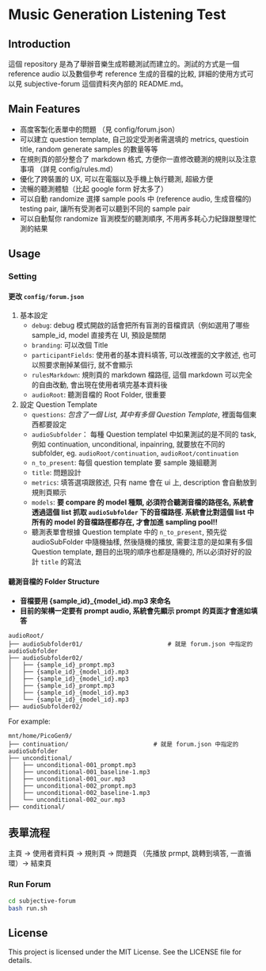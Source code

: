 # Music Generation Listening Test

## Introduction

這個 repository 是為了舉辦音樂生成聆聽測試而建立的。測試的方式是一個 reference audio 以及數個參考 reference 生成的音檔的比較, 詳細的使用方式可以見 subjective-forum 這個資料夾內部的 README.md。


## Main Features

* 高度客製化表單中的問題 （見 config/forum.json）
* 可以建立 question template, 自己設定受測者需選填的 metrics, questioin title, random generate samples 的數量等等
* 在規則頁的部分整合了 markdown 格式, 方便你一直修改聽測的規則以及注意事項 （詳見 config/rules.md）
* 優化了跨裝置的 UX, 可以在電腦以及手機上執行聽測, 超級方便
* 流暢的聽測體驗（比起 google form 好太多了）
* 可以自動 randomize 選擇 sample pools 中 (reference audio, 生成音檔的) testing pair, 讓所有受測者可以聽到不同的 sample pair
* 可以自動幫你 randomize 盲測模型的聽測順序, 不用再多耗心力紀錄跟整理忙測的結果

## Usage

### Setting
#### 更改 `config/forum.json`
1. 基本設定
    - `debug`: debug 模式開啟的話會把所有盲測的音檔資訊（例如選用了哪些 sample_id, model 直接秀在 UI, 預設是關閉
    - `branding`: 可以改個 Title
    - `participantFields`: 使用者的基本資料填答, 可以改裡面的文字敘述, 也可以照要求刪掉某個行, 就不會顯示
    - `rulesMarkdown`: 規則頁的 markdown 檔路徑, 這個 markdown 可以完全的自由改動, 會出現在使用者填完基本資料後
    - `audioRoot`: 聽測音檔的 Root Folder, 很重要
2. 設定 Question Template
    - `questions`: *包含了一個 List, 其中有多個 Question Template*, 裡面每個東西都要設定
    - `audioSubfolder`： 每種 Question templatel 中如果測試的是不同的 task, 例如 continuation, unconditional, inpainring, 就要放在不同的 subfolder, eg. `audioRoot/continuation`, `audioRoot/continuation`
    - `n_to_present`: 每個 question template 要 sample 幾組聽測
    - `title`: 問題設計
    - `metrics`: 填答選項跟敘述, 只有 name 會在 ui 上, description 會自動放到規則頁顯示
    - `models`: **要 compare 的 model 種類, 必須符合聽測音檔的路徑名, 系統會透過這個
     list 抓取 `audioSubfolder` 下的音檔路徑. 系統會比對這個 list 中所有的 model 的音檔路徑都存在, 才會加進 sampling pool!!**
    -  聽測表單會根據 Question template 中的 `n_to_present`, 預先從 audioSubFolder 中隨機抽樣, 然後隨機的播放, 需要注意的是如果有多個 Question template, 題目的出現的順序也都是隨機的, 所以必須好好的設計 `title` 的寫法


#### 聽測音檔的 Folder Structure

- **音檔要用 {sample_id}_{model_id}.mp3 來命名**
- **目前的架構一定要有 prompt audio, 系統會先顯示 prompt 的頁面才會進如填答**
```
audioRoot/
├── audioSubfolder01/                        # 就是 forum.json 中指定的 audioSubfolder
├── audioSubfolder02/               
│   ├── {sample_id}_prompt.mp3         
│   ├── {sample_id}_{model_id}.mp3        
│   ├── {sample_id}_{model_id}.mp3         
│   ├── {sample_id}_prompt.mp3        
│   ├── {sample_id}_{model_id}.mp3         
│   └── {sample_id}_{model_id}.mp3         
├── audioSubfolder02/
```

For example:
```
mnt/home/PicoGen9/
├── continuation/                        # 就是 forum.json 中指定的 audioSubfolder
├── unconditional/               
│   ├── unconditional-001_prompt.mp3         
│   ├── unconditional-001_baseline-1.mp3        
│   ├── unconditional-001_our.mp3         
│   ├── unconditional-002_prompt.mp3        
│   ├── unconditional-002_baseline-1.mp3         
│   └── unconditional-002_our.mp3         
├── conditional/
```
## 表單流程

主頁 -> 使用者資料頁 -> 規則頁 -> 問題頁 （先播放 prmpt, 跳轉到填答, 一直循環）-> 結束頁

### Run Forum
```bash
cd subjective-forum
bash run.sh
```

## License

This project is licensed under the MIT License. See the LICENSE file for details.
